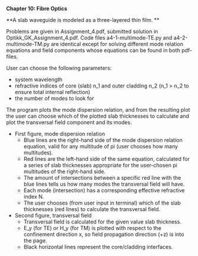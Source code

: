 **Chapter 10: Fibre Optics**

**A slab waveguide is modeled as a three-layered thin film. **

Problems are given in Assignment_4.pdf, submitted solution in Optikk_GK_Assignment_4.pdf. Code files a4-1-multimode-TE.py and a4-2-multimode-TM.py are identical except for solving different mode relation equations and field components whose equations can be found in both pdf-files.

User can choose the following parameters:
  * system wavelength 
  * refractive indices of core (slab) n_1 and outer cladding n_2 (n_1 > n_2 to ensure total internal reflection)
  * the number of modes to look for
  
The program plots the mode dispersion relation, and from the resulting plot the user can choose which of the plotted slab thicknesses to calculate and plot the transversal field component and its modes.
  * First figure, mode dispersion relation
    * Blue lines are the right-hand side of the mode dispersion relation equation, valid for any multitude of pi (user chooses how many multitudes).
    * Red lines are the left-hand side of the same equation, calculated for a series of slab thicknesses appropriate for the user-chosen pi multitudes of the right-hand side.
    * The amount of intersections between a specific red line with the blue lines tells us how many modes the transversal field will have.
    * Each mode (intersection) has a corresponding effective refractive index N.
    * The user chooses (from user input in terminal) which of the slab thicknesses (red lines) to calculate the transversal field.
  * Second figure, transversal field 
    * Transversal field is calculated for the given value slab thickness.
    * E_y (for TE) or H_y (for TM) is plotted with respect to the confinement direction x, so field propagation direction (+z) is into the page.
    * Black horizontal lines represent the core/cladding interfaces.
